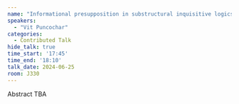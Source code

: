 ```yaml
---
name: "Informational presupposition in substructural inquisitive logics"
speakers:
  - "Vit Puncochar"
categories:
  - Contributed Talk
hide_talk: true
time_start: '17:45'
time_end: '18:10'
talk_date: 2024-06-25
room: J330
---
```


Abstract TBA
